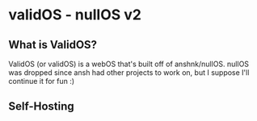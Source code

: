 # validOS - nullOS v2

## What is ValidOS?
ValidOS (or validOS) is a webOS that's built off of anshnk/nullOS. nullOS was dropped since ansh had other projects to work on, but I suppose I'll continue it for fun :)

## Self-Hosting
